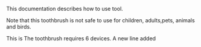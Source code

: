 This documentation describes how to use tool.


Note that this toothbrush is not safe to use for children,
adults,pets, animals and birds.

This is
The toothbrush requires 6 devices.
A new line added
